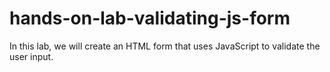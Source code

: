 # hands-on-lab-validating-js-form
In this lab, we will create an HTML form that uses JavaScript to validate the user input.
